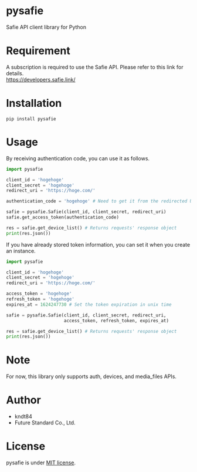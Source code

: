 # pysafie
Safie API client library for Python

# Requirement
A subscription is required to use the Safie API. Please refer to this link for details.<br>
https://developers.safie.link/

# Installation
```
pip install pysafie
```

# Usage

By receiving authentication code, you can use it as follows.

```python
import pysafie

client_id = 'hogehoge'
client_secret = 'hogehoge'
redirect_uri = 'https://hoge.com/'

authentication_code = 'hogehoge' # Need to get it from the redirected URL

safie = pysafie.Safie(client_id, client_secret, redirect_uri)
safie.get_access_token(authentication_code)

res = safie.get_device_list() # Returns requests' response object
print(res.json())
```

If you have already stored token information, you can set it when you create an instance.

```python
import pysafie

client_id = 'hogehoge'
client_secret = 'hogehoge'
redirect_uri = 'https://hoge.com/'

access_token = 'hogehoge'
refresh_token = 'hogehoge'
expires_at = 1624247730 # Set the token expiration in unix time

safie = pysafie.Safie(client_id, client_secret, redirect_uri, 
                      access_token, refresh_token, expires_at)

res = safie.get_device_list() # Returns requests' response object
print(res.json())
```

# Note
For now, this library only supports auth, devices, and media_files APIs.


# Author
* kndt84
* Future Standard Co., Ltd.

# License
pysafie is under [MIT license](https://en.wikipedia.org/wiki/MIT_License).
